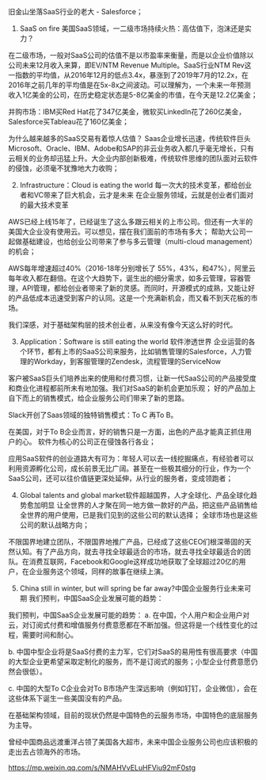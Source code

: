 旧金山坐落SaaS行业的老大 - Salesforce；

1. SaaS on fire 美国SaaS领域，一二级市场持续火热：高估值下，泡沫还是实力？

在二级市场，一般对SaaS公司的估值不是以市盈率来衡量，而是以企业价值除以公司未来12月收入来算，即EV/NTM Revenue Multiple。SaaS行业NTM Rev这一指数的平均值，从2016年12月的低点3.4x，暴涨到了2019年7月的12.2x，在2016年之前几年的平均值是在5x-8x之间波动。可以理解为，一个未来一年预测收入1亿美金的公司，在历史稳定状态是5-8亿美金的市值，在今天是12.2亿美金；

并购市场：IBM买Red Hat花了347亿美金，微软买LinkedIn花了260亿美金，Salesforce买Tableau花了160亿美金；

为什么越来越多的SaaS交易有着惊人估值？
Saas企业增长迅速，传统软件巨头Microsoft、Oracle、IBM、Adobe和SAP的非云业务收入都几乎毫无增长，只有云相关的业务却迅猛上升。大企业内部创新极难，传统软件思维的团队面对云软件的侵蚀，必须毫不犹豫地大力收购；

2. Infrastructure：Cloud is eating the world 每一次大的技术变革，都给创业者和VC带来了巨大机会，云才是未来
在企业服务领域，云就是创业者们面对的最大技术变革

AWS已经上线15年了，已经诞生了这么多跟云相关的上市公司。但还有一大半的美国大企业没有使用云。可以想见，摆在我们面前的市场有多大；
帮助大公司一起做基础建设，也给创业公司带来了参与多云管理（multi-cloud management）的机会；

AWS每年增速超过40%（2016-18年分别增长了 55%，43%，和47%），阿里云每年收入都在翻倍。在这个大趋势下，诞生出的细分需求，如多云管理，容器管理，API管理，都给创业者带来了新的灵感。而同时，开源模式的成熟，又能让好的产品低成本迅速受到客户的认同。这是一个充满新机会，而又看不到天花板的市场。
 
我们深感，对于基础架构层的技术创业者，从来没有像今天这么好的时代。

3. Application：Software is still eating the world 软件渗透世界
企业运营的各个环节，都有上市的SaaS公司来服务，比如销售管理的Salesforce，人力管理的Workday，到客服管理的Zendesk，流程管理的ServiceNow

客户被SaaS巨头们培养出来的使用和付费习惯，让新一代SaaS公司的产品接受度和商业化进程都前所未有地加强。我们对SaaS的新机会更加乐观；
好的产品加上自下而上的销售模式，给企业服务公司们带来了新的思路。

Slack开创了Saas领域的独特销售模式：To C 再To B。

在美国，对于To B企业而言，好的销售只是一方面，出色的产品才能真正抓住用户的心。
软件为核心的公司正在侵蚀各行各业；

应用SaaS软件的创业道路大有可为：年轻人可以去一线挖掘痛点，有经验者可以利用资源孵化公司，成长前景无比广阔。甚至在一些极其细分的行业，作为一个SaaS公司，还可以往价值链更深处延伸，从行业的服务者，变成领跑者；

4. Global talents and global market软件超越国界，人才全球化、产品全球化趋势愈加明显
让全世界的人才聚在同一地方做一款好的产品，把这些产品销售给全世界的用户使用，已是我们见到的这些公司的默认选择；
全球市场也是这些公司的默认战略方向；

不限国界地建立团队，不限国界地推广产品，已经成了这些CEO们根深蒂固的天然认知。有了产品方向，就去寻找全球最适合的市场，就去寻找全球最适合的团队。在消费互联网，Facebook和Google这样成功地获取了全球超过20亿的用户，在企业服务这个领域，同样的故事在继续上演。

5. China still in winter, but will spring be far away?中国企业服务行业未来可期
我们预判，中国SaaS企业发展可能的趋势：

我们预判，中国SaaS企业发展可能的趋势：
a. 在中国，个人用户和企业用户对云，对订阅式付费和增值服务付费意愿都在不断加强。但这将是一个线性变化的过程，需要时间和耐心。

b. 中国中型企业将是SaaS付费的主力军，它们对SaaS的易用性有很高要求（中国的大型企业更希望采取定制化的服务，而不是订阅式的服务；小型企业付费意愿仍然会很低）。

c. 中国的大型To C企业会对To B市场产生深远影响（例如钉钉，企业微信），会在这些体系下诞生一些美国没有的产品。

在基础架构领域，目前的现状仍然是中国特色的云服务市场，中国特色的底层服务为主导。

曾经中国商品远渡重洋占领了美国各大超市，未来中国企业服务公司也应该积极的走出去占领海外的市场。


https://mp.weixin.qq.com/s/NMAHVvELuHFViu92mF0stg